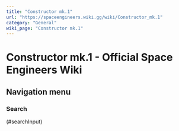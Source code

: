 ```yaml
---
title: "Constructor mk.1"
url: "https://spaceengineers.wiki.gg/wiki/Constructor_mk.1"
category: "General"
wiki_page: "Constructor mk.1"
---
```


# Constructor mk.1 - Official Space Engineers Wiki

## Navigation menu

### Search

(#searchInput)